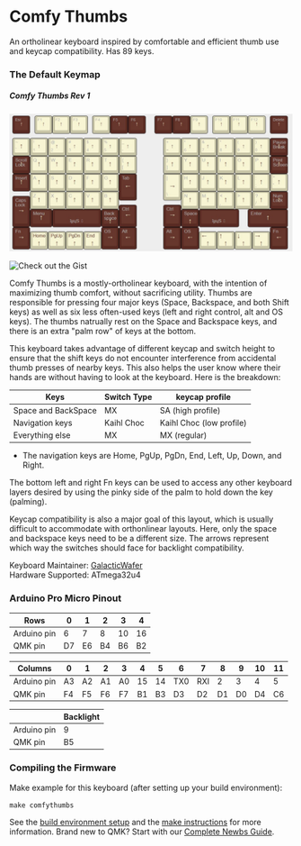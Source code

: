 # Comfy Thumbs

An ortholinear keyboard inspired by comfortable and efficient thumb use and keycap compatibility. Has 89 keys.

### The Default Keymap
<h5><b>Comfy Thumbs Rev 1</b></h5>


![Default Keymap](https://raw.githubusercontent.com/GalacticWafer/ComfyThumbs/master/layout.jpg)


![Check out the Gist](http://www.keyboard-layout-editor.com/#/gists/7c6db0c136a5cc17be2001234fbbe34c)

<p> Comfy Thumbs is a mostly-ortholinear keyboard, with the intention of maximizing thumb comfort, without sacrificing utility. Thumbs are responsible for pressing four major keys (Space, Backspace, and both Shift keys) as well as six less often-used keys (left and right control, alt and OS keys). The thumbs natrually rest on the Space and Backspace keys, and there is an extra "palm row" of keys at the bottom.</p>

<p> This keyboard takes advantage of different keycap and switch height to ensure that the shift keys do not encounter interference from accidental thumb presses of nearby keys. This also helps the user know where their hands are without having to look at the keyboard. Here is the breakdown:
</p>

| Keys        |Switch Type| keycap profile   |
|-------------|-----------|------------------|
| Space and BackSpace|MX |SA (high profile)|
|Navigation keys|Kaihl Choc |Kaihl Choc (low profile)|
|Everything else|MX| MX (regular)

*  The navigation keys are Home, PgUp, PgDn, End, Left, Up, Down, and Right.


<p>The bottom left and right Fn keys can be used to access any other keyboard layers desired by using the pinky side of the palm to hold down the key (palming).</p>

<p>Keycap compatibility is also a major goal of this layout, which is usually difficult to accommodate with orthonlinear layouts. Here, only the space and backspace keys need to be a different size. The arrows represent which way the switches should face for backlight compatibility.</p>


Keyboard Maintainer: [GalacticWafer](https://github.com/GalacticWafer)  
Hardware Supported: ATmega32u4  

### Arduino Pro Micro Pinout

| Rows        | 0  | 1  | 2  | 3  | 4  |
|-------------|----|----|----|----|----|
| Arduino pin | 6  | 7  | 8  | 10 | 16 |
| QMK pin     | D7 | E6 | B4 | B6 | B2 |

| Columns     | 0  | 1  | 2  | 3  | 4  | 5  | 6   | 7   | 8  | 9  | 10 | 11 |
|-------------|----|----|----|----|----|----|-----|-----|----|----|----|----|
| Arduino pin | A3 | A2 | A1 | A0 | 15 | 14 | TX0 | RXI | 2  | 3  | 4  | 5  |
| QMK pin     | F4 | F5 | F6 | F7 | B1 | B3 | D3  | D2  | D1 | D0 | D4 | C6 |

|             | Backlight |
|-------------|-----------|
| Arduino pin | 9         |
| QMK pin     | B5        |

### Compiling the Firmware

Make example for this keyboard (after setting up your build environment):

    make comfythumbs

See the [build environment setup](https://docs.qmk.fm/#/getting_started_build_tools) and the [make instructions](https://docs.qmk.fm/#/getting_started_make_guide) for more information. Brand new to QMK? Start with our [Complete Newbs Guide](https://docs.qmk.fm/#/newbs).
